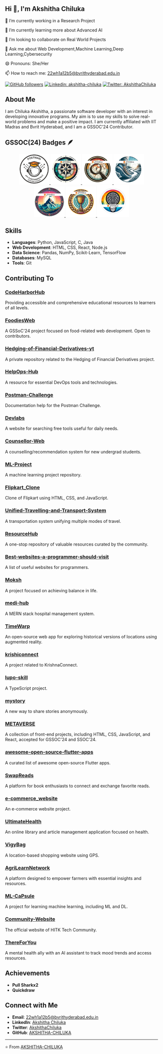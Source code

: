 ## Hi 👋, I'm Akshitha Chiluka
<!--
**AKSHITHA-CHILUKA/AKSHITHA-CHILUKA** is a ✨ _special_ ✨ repository because its `README.md` (this file) appears on your GitHub profile.

Here are some ideas to get you started:

- 🔭 I’m currently working on ...
- 🌱 I’m currently learning ...
- 👯 I’m looking to collaborate on ...
- 🤔 I’m looking for help with ...
- 💬 Ask me about ...
- 📫 How to reach me: ...
- 😄 Pronouns: She/Her
- ⚡ Fun fact: 
-->


<!--
**AKSHITHA-CHILUKA/AKSHITHA-CHILUKA** is a ✨ _special_ ✨ repository because its `README.md` (this file) appears on your GitHub profile.

Here are some ideas to get you started:

- 🔭 I’m currently working on ...
- 🌱 I’m currently learning ...
- 👯 I’m looking to collaborate on ...
- 🤔 I’m looking for help with ...
- 💬 Ask me about ...
- 📫 How to reach me: ...
- 😄 Pronouns: ...
- ⚡ Fun fact: ...
-->



🔭 I’m currently working in a Research Project

🌱 I’m currently learning more about Advanced AI

👯 I’m looking to collaborate on Real World Projects

💬 Ask me about Web Development,Machine Learning,Deep Learning,Cybersecurity

😄 Pronouns: She/Her 

📫 How to reach me: 22wh1a12b5@bvrithyderabad.edu.in



[![GitHub followers](https://img.shields.io/github/followers/AKSHITHA-CHILUKA?label=Follow&style=social)](https://github.com/AKSHITHA-CHILUKA)
[![Linkedin: akshitha-chiluka](https://img.shields.io/badge/-Akshitha-blue?style=flat-square&logo=Linkedin&logoColor=white&link=https://www.linkedin.com/in/akshitha-chiluka-b19245259/)](https://www.linkedin.com/in/akshitha-chiluka-b19245259/)
[![Twitter: AkshithaChiluka](https://img.shields.io/twitter/follow/AkshithaChiluka?style=social)](https://x.com/AkshithaChiluka?t=5ztRGbV2DDB6Wf5tlCyHrw&s=09)

## About Me

I am Chiluka Akshitha, a passionate software developer with an interest in developing innovative programs. My aim is to use my skills to solve real-world problems and make a positive impact. I am currently affiliated with IIT Madras and Bvrit Hyderabad, and I am a GSSOC'24 Contributor.

## GSSOC(24) Badges 🪶
<div style='display:flex; align-items:center; gap: 10px;' align='center'><a href="https://gssoc.girlscript.tech/leaderboard">
<img src="https://raw.githubusercontent.com/girlscript/gssoc-website-new/main/public/badges/postman.png" width="100px" height="100px" />
  <img src="https://github.com/girlscript/gssoc-website-new/blob/main/public/badges/1.png" width="100px" height="100px" />
  <img src="https://github.com/girlscript/gssoc-website-new/blob/main/public/badges/2.png" width="100px" height="100px" />
  <img src="https://github.com/girlscript/gssoc-website-new/blob/main/public/badges/3.png" width="100px" height="100px" />
  <img src="https://github.com/girlscript/gssoc-website-new/blob/main/public/badges/4.png" width="100px" height="100px" />
  <img src="https://github.com/girlscript/gssoc-website-new/blob/main/public/badges/5.png" width="100px" height="100px" />
  <img src="https://github.com/girlscript/gssoc-website-new/blob/main/public/badges/6.png" width="105px" height="105px" /></a>
</div>

## Skills

- **Languages**: Python, JavaScript, C, Java
- **Web Development**: HTML, CSS, React, Node.js
- **Data Science**: Pandas, NumPy, Scikit-Learn, TensorFlow
- **Databases**: MySQL
- **Tools**: Git



## Contributing To

### [CodeHarborHub](https://github.com/CodeHarborHub/codeharborhub.github.io)
Providing accessible and comprehensive educational resources to learners of all levels.

### [FoodiesWeb](https://github.com/VanshKing30/FoodiesWeb)
A GSSoC'24 project focused on food-related web development. Open to contributors.

### [Hedging-of-Financial-Derivatives-yt](https://github.com/Akshat111111/Hedging-of-Financial-Derivatives-yt)
A private repository related to the Hedging of Financial Derivatives project.

### [HelpOps-Hub](https://github.com/mdazfar2/HelpOps-Hub)
A resource for essential DevOps tools and technologies.

### [Postman-Challenge](https://github.com/GSSoC24/Postman-Challenge)
Documentation help for the Postman Challenge.

### [Devlabs](https://github.com/HimanshuNarware/Devlabs)
A website for searching free tools useful for daily needs.

### [Counsellor-Web](https://github.com/Counselllor/Counsellor-Web)
A counselling/recommendation system for new undergrad students.

### [ML-Project](https://github.com/AKSHITHA-CHILUKA/ML-Project)
A machine learning project repository.

### [Flipkart_Clone](https://github.com/arghadipmanna101/Flipkart_Clone)
Clone of Flipkart using HTML, CSS, and JavaScript.

### [Unified-Travelling-and-Transport-System](https://github.com/HartzFrequency/Unified-Travelling-and-Transport-System)
A transportation system unifying multiple modes of travel.

### [ResourceHub](https://github.com/jfmartinz/ResourceHub)
A one-stop repository of valuable resources curated by the community.

### [Best-websites-a-programmer-should-visit](https://github.com/sdmg15/Best-websites-a-programmer-should-visit)
A list of useful websites for programmers.

### [Moksh](https://github.com/akshitagupta15june/Moksh)
A project focused on achieving balance in life.

### [medi-hub](https://github.com/itsmohit097/medi-hub)
A MERN stack hospital management system.

### [TimeWarp](https://github.com/Akshatchaube01/TimeWarp)
An open-source web app for exploring historical versions of locations using augmented reality.

### [krishiconnect](https://github.com/Anushkabh/krishiconnect)
A project related to KrishnaConnect.

### [lupo-skill](https://github.com/Tanay-ErrorCode/lupo-skill)
A TypeScript project.

### [mystory](https://github.com/Sayak-Bhunia/mystory)
A new way to share stories anonymously.

### [METAVERSE](https://github.com/apu52/METAVERSE)
A collection of front-end projects, including HTML, CSS, JavaScript, and React, accepted for GSSOC'24 and SSOC'24.

### [awesome-open-source-flutter-apps](https://github.com/fluttergems/awesome-open-source-flutter-apps)
A curated list of awesome open-source Flutter apps.

### [SwapReads](https://github.com/anuragverma108/SwapReads)
A platform for book enthusiasts to connect and exchange favorite reads.

### [e-commerce_website](https://github.com/MAVRICK-1/e-commerce_website)
An e-commerce website project.

### [UltimateHealth](https://github.com/SB2318/UltimateHealth)
An online library and article management application focused on health.

### [VigyBag](https://github.com/codervivek5/VigyBag)
A location-based shopping website using GPS.

### [AgriLearnNetwork](https://github.com/Suchitra-Sahoo/AgriLearnNetwork)
A platform designed to empower farmers with essential insights and resources.

### [ML-CaPsule](https://github.com/Niketkumardheeryan/ML-CaPsule)
A project for learning machine learning, including ML and DL.

### [Community-Website](https://github.com/HITK-TECH-Community/Community-Website)
The official website of HITK Tech Community.

### [ThereForYou](https://github.com/TAHIR0110/ThereForYou)
A mental health ally with an AI assistant to track mood trends and access resources.


## Achievements

- **Pull Sharkx2**
- **Quickdraw**

## Connect with Me


- **Email**: [22wh1a12b5@bvrithyderabad.edu.in](mailto:22wh1a12b5@bvrithyderabad.edu.in)
- **LinkedIn**: [Akshitha Chiluka](https://www.linkedin.com/in/akshitha-chiluka-b19245259/)
- **Twitter**: [AkshithaChiluka](https://x.com/AkshithaChiluka?t=5ztRGbV2DDB6Wf5tlCyHrw&s=09)
- **GitHub**: [AKSHITHA-CHILUKA](https://github.com/AKSHITHA-CHILUKA)

---

⭐️ From [AKSHITHA-CHILUKA](https://github.com/AKSHITHA-CHILUKA)
